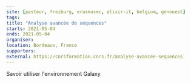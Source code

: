 ```yaml
---
site: [pasteur, freiburg, erasmusmc, elixir-it, belgium, genouest]
tags:
title: "Analyse avancée de séquences"
starts: 2021-05-04
ends: 2021-05-04
organiser:
location: Bordeaux, France
supporters:
external: https://cnrsformation.cnrs.fr/analyse-avancee-sequences
---
```


Savoir utiliser l'environnement Galaxy 